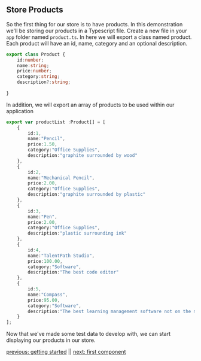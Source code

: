 ## Store Products ##

So the first thing for our store is to have products. In this demonstration we'll be storing our products in a Typescript file. Create a new file in your ``app`` folder named ``product.ts``. In here we will export a class named product. Each product will have an id, name, category and an optional description.

```Typescript
export class Product {
    id:number;
    name:string;
    price:number;
    category:string;
    description?:string;
    
}
```

In addition, we will  export an array of products to be used within our application

```Typescript
export var productList :Product[] = [
    {
        id:1,
        name:"Pencil",
        price:1.50,
        category:"Office Supplies",
        description:"graphite surrounded by wood"
    },
    {
        id:2,
        name:"Mechanical Pencil",
        price:2.00,
        category:"Office Supplies",
        description:"graphite surrounded by plastic"
    },
    {
        id:3,
        name:"Pen",
        price:2.00,
        category:"Office Supplies",
        description:"plastic surrounding ink"
    },
    {
        id:4,
        name:"TalentPath Studio",
        price:100.00,
        category:"Software",
        description:"The best code editor"
    },
    {
        id:5,
        name:"Compass",
        price:95.00,
        category:"Software",
        description:"The best learning management software not on the market!"
    }
];
```

Now that we've made some test data to develop with, we can start displaying our products in our store.

[previous: getting started](./gettingStarted.md) || [next: first component](./firstComponent.md)